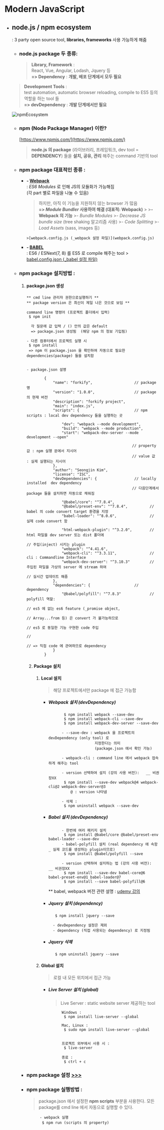 # Modern JavaScript

- ## node.js / npm ecosystem

  : 3 party open source tool, **libraries, frameworks** 사용 가능하게 해줌

  - ### node.js package 두 종류:
    > **Library, Framework** :  
    > React, Vue, Angular, Lodash, Jquery 등  
    > **=> Dependency** : **개발, 배포 단계에서 모두 필요**

  > **Development Tools** :  
  >  test automation, automatic browser reloading, compile to ES5 등의 역할을 하는 tool 들  
  >  **=> devDependency** : **개발 단계에서만 필요**

  ![npmEcosystem](ref/npmEcosystem.JPG)

  - ### npm (Node Package Manager) 이란?

    [https://www.npmjs.com/](https://www.npmjs.com/)

    > **node.js 의 package** (라이브러리, 프레임워크, dev tool = **DEPENDENCY**) 들을 **설치, 공유, 관리** 해주는 command 기반의 tool

  - ### npm package 대표적인 종류 :

    - **- [Webpack](https://webpack.js.org)**  
      : _ES6 Modules_ 로 인해 JS의 모듈화가 가능해짐  
      (각 part 별로 파일을 나눌 수 있음)

      > 하지만, 아직 이 기능을 지원하지 않는 browser 가 많음  
      > **=> _Module Bundler_ 사용하여 해결 (대표적: **Webpack**)** > >**- Webpack 의 기능** >- _Bundle Modules_ >- _Decrease JS bundle size_ (tree shaking 알고리즘 사용) >- _Code Splitting_ >- _Load Assets_ (sass, images 등)

          >[webpack.config.js (_webpack 설정 파일)](webpack.config.js)

    - **- [BABEL](https://babeljs.io)**  
      : ES6 / ESNext(7, 8) 를 ES5 로 compile 해주는 tool > [babel.config.json (\_babel 설정 파일)](babel.config.json)

  - ### npm package 설치방법 :

    1.  #### package.json 생성

            ** cmd line 관리자 권한으로실행하기 **
            ** package version 은 최신이 제일 나은 것으로 보임 **

            command line 명령어 (프로젝트 폴더에서 입력)
             $ npm init

              각 질문에 값 입력 / () 안의 값은 default
              => package.json 생성됨  (해당 npm 의 정보 기입됨)

            - 다른 컴퓨터에서 프로젝트 실행 시
             $ npm install
             => npm 이 package.json 을 확인하여 자동으로 필요한 dependencies(package) 들을 설치함


            - package.json 설명

                    {
                        "name": "forkify",                   // package 명
                        "version": "1.0.0",                  // package 의 현재 버전
                        "description": "forkify project",
                        "main": "index.js",
                        "scripts": {                         // npm scripts : local dev dependency 들을 실행하는 곳

                            "dev": "webpack --mode development",
                            "build": "webpack --mode production",
                            "start": "webpack-dev-server --mode development --open"

                                                            // property 값 : npm 실행 문에서 지시어
                                                            // value 값 : 실제 실행되는 지시어
                        },
                        "author": "Seongjin Kim",
                        "license": "ISC",
                        "devDependencies": {                 // locally installed  dev dependency
                                                            // 다음단계에서 package 들을 설치하면 자동으로 채워짐

                            "@babel/core": "^7.8.4",
                            "@babel/preset-env": "^7.8.4",          // babel 의 code convert target 환경을 지정
                            "babel-loader": "^8.0.6",               // 실제 code convert 함

                            "html-webpack-plugin": "^3.2.0",        // html 파일을 dev server 또는 dist 폴더에
                                                                        // 주입(inject) 시키는 plugin
                            "webpack": "^4.41.6",
                            "webpack-cli": "^3.3.11",               // cli : Commandline Interface
                            "webpack-dev-server": "^3.10.3"         // 주입된 파일을 가상의 server 에 stream 하여
                                                                        // 실시간 업데이트 해줌
                        },
                        "dependencies": {                    // dependency
                            "@babel/polyfill": "^7.8.3"             // polyfill 역할:
                                                                        // es5 에 없는 es6 feature (_promise object,
                                                                        // Array...from 등) 은 convert 가 불가능하므로
                                                                        // es5 로 동일한 기능 구현한 code 주입
                                                                        //
                                                                        // => 직접 code 에 관여하므로 dependency
                        }
                    }



        2. #### Package 설치
            1. #### Local 설치
                >해당 프로젝트에서만 package 에 접근 가능함

                - ##### Webpack 설치 (devDependency)
                             $ npm install webpack --save-dev
                             $ npm install webpack-cli --save-dev
                             $ npm install webpack-dev-server --save-dev

                            - --save-dev : webpack 을 프로젝트의 devDependency (only tool) 로
                                           지정한다는 의미
                                           (package.json 에서 확인 가능)

                            - webpack-cli : command line 에서 webpack 접속하게 해주는 tool

                            - version 선택하여 설치 (강의 사용 버전):   __ 비권장XX
                             $ npm install --save-dev webpack@4 webpack-cli@2 webpack-dev-server@3
                                @ : version 나타냄

                            - 삭제 :
                             $ npm uninstall webpack --save-dev

                - ##### Babel 설치 (devDependency)
                            - 한번에 여러 패키지 설치
                             $ npm install @babel/core @babel/preset-env babel-loader --save-dev
                            - babel-polyfill 설치 (real dependency 에 속함_ 실제 코드를 생성하는 plugin이므로)
                             $ npm install @babel/polyfill --save

                            - version 선택하여 설치하는 법 (강의 사용 버전):  __ 비권장XX
                             $ npm install --save-dev babel-core@6 babel-preset-env@1 babel-loader@7
                             $ npm install --save babel-polyfill@6

                    ** babel, webpack 버전 관련 설명 : [udemy 강의](https://www.udemy.com/course/the-complete-javascript-course/learn/lecture/13621430#overview)

                - ##### Jquery 설치 (dependency)
                         $ npm install jquery --save

                        - devDependency 설정은 제외
                        - dependency (직접 사용되는 dependency) 로 지정됨

                - ##### Jquery 삭제
                         $ npm uninstall jquery --save

            2. #### Global 설치
                >로컬 내 모든 위치에서 접근 가능

                - ##### Live Server 설치 (global)
                    > Live Server : static website server 제공하는 tool

                            Windows :
                             $ npm install live-server --global

                            Mac, Linux :
                             $ sudo npm install live-server --global


                            프로젝트 외부에서 사용 시 :
                             $ live-server

                            종료 :
                             $ ctrl + c
    - ### npm package 설정 [>>>](ref/npmCheatsheet.md)

    - ### npm package 실행방법 :
        > package.json 에서 설정한 __npm scripts__ 부분을 사용한다.
         모든 package를 cmd line 에서 자동으로 실행할 수 있다.

                - webpack 실행
                 $ npm run (scripts 의 property)
